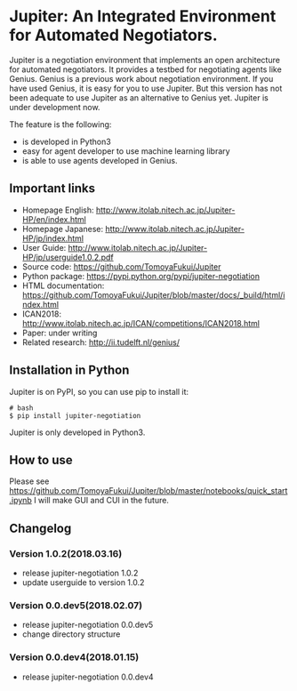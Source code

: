 # Jupiter: An Integrated Environment for Automated Negotiators.
Jupiter is a negotiation environment that implements an open architecture for automated negotiators.
It provides a testbed for negotiating agents like Genius.
Genius is a previous work about negotiation environment.
If you have used Genius, it is easy for you to use Jupiter.
But this version has not been adequate to use Jupiter as an alternative to Genius yet.
Jupiter is under development now.

The feature is the following:
- is developed in Python3
- easy for agent developer to use machine learning library
- is able to use agents developed in Genius.


## Important links
- Homepage English: http://www.itolab.nitech.ac.jp/Jupiter-HP/en/index.html
- Homepage Japanese: http://www.itolab.nitech.ac.jp/Jupiter-HP/jp/index.html
- User Guide: http://www.itolab.nitech.ac.jp/Jupiter-HP/jp/userguide1.0.2.pdf
- Source code: https://github.com/TomoyaFukui/Jupiter
- Python package: https://pypi.python.org/pypi/jupiter-negotiation
- HTML documentation: https://github.com/TomoyaFukui/Jupiter/blob/master/docs/_build/html/index.html
- ICAN2018: http://www.itolab.nitech.ac.jp/ICAN/competitions/ICAN2018.html
- Paper: under writing
- Related research: http://ii.tudelft.nl/genius/

## Installation in Python
Jupiter is on PyPI, so you can use pip to install it:
```
# bash
$ pip install jupiter-negotiation
```
Jupiter is only developed in Python3.

## How to use
Please see https://github.com/TomoyaFukui/Jupiter/blob/master/notebooks/quick_start.ipynb
I will make GUI and CUI in the future.

## Changelog
### Version 1.0.2(2018.03.16)
- release jupiter-negotiation 1.0.2
- update userguide to version 1.0.2
### Version 0.0.dev5(2018.02.07)
- release jupiter-negotiation 0.0.dev5
- change directory structure
### Version 0.0.dev4(2018.01.15)
- release jupiter-negotiation 0.0.dev4
